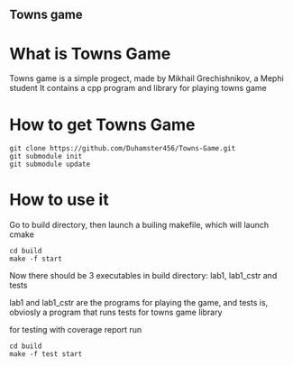 ## Towns game
# What is Towns Game
Towns game is a simple progect, made by Mikhail Grechishnikov, a Mephi student
It contains a cpp program and library for playing towns game
# How to get Towns Game
```
git clone https://github.com/Duhamster456/Towns-Game.git
git submodule init
git submodule update
```
# How to use it
Go to build directory, then launch a builing makefile, which will launch cmake
```
cd build
make -f start
```

Now there should be 3 executables in build directory: lab1, lab1_cstr and tests

lab1 and lab1_cstr are the programs for playing the game, and tests is, obviosly a program that runs tests for towns game library

for testing with coverage report run

```
cd build
make -f test start
```